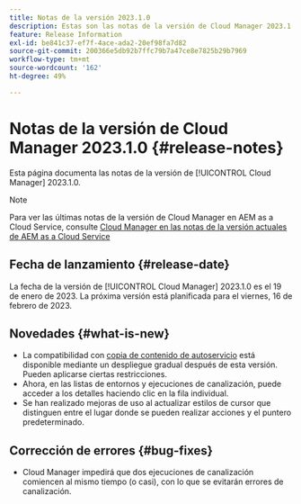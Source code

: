 ```yaml
---
title: Notas de la versión 2023.1.0
description: Estas son las notas de la versión de Cloud Manager 2023.1.0.
feature: Release Information
exl-id: be841c37-ef7f-4ace-ada2-20ef98fa7d82
source-git-commit: 200366e5db92b7ffc79b7a47ce8e7825b29b7969
workflow-type: tm+mt
source-wordcount: '162'
ht-degree: 49%

---
```


# Notas de la versión de Cloud Manager 2023.1.0 {#release-notes}

Esta página documenta las notas de la versión de [!UICONTROL Cloud Manager] 2023.1.0.

>[!NOTE]
>
>Para ver las últimas notas de la versión de Cloud Manager en AEM as a Cloud Service, consulte [Cloud Manager en las notas de la versión actuales de AEM as a Cloud Service](https://experienceleague.adobe.com/docs/experience-manager-cloud-service/content/implementing/using-cloud-manager/release-notes-cloud-manager/release-notes-cm-current.html?lang=es)

## Fecha de lanzamiento {#release-date}

La fecha de la versión de [!UICONTROL Cloud Manager] 2023.1.0 es el 19 de enero de 2023. La próxima versión está planificada para el viernes, 16 de febrero de 2023.

## Novedades {#what-is-new}

* La compatibilidad con [copia de contenido de autoservicio](/help/using/content-copy.md) está disponible mediante un despliegue gradual después de esta versión. Pueden aplicarse ciertas restricciones.
* Ahora, en las listas de entornos y ejecuciones de canalización, puede acceder a los detalles haciendo clic en la fila individual.
* Se han realizado mejoras de uso al actualizar estilos de cursor que distinguen entre el lugar donde se pueden realizar acciones y el puntero predeterminado.

## Corrección de errores {#bug-fixes}

* Cloud Manager impedirá que dos ejecuciones de canalización comiencen al mismo tiempo (o casi), con lo que se evitarán errores de canalización.
